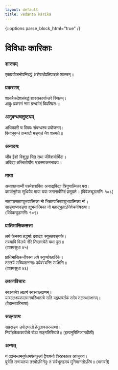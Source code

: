 ```yaml
---
layout: default
title: vedanta karika
---
```


{::options parse_block_html="true" /}

# विविधाः कारिकाः

### शास्त्रम्

एकप्रयोजनोपनिबद्धं अशेषार्थप्रतिपादकं शास्त्रम्॥

### प्रकरणम्

शास्त्रैकदेशसंबद्धं शास्त्रकार्यान्तरे स्थितम्।  
आहुः प्रकरणं नाम ग्रन्थभेदं विपश्चितः॥

### अनुबन्धचतुष्टयम्

अधिकारी च विषयः संबन्धश्च प्रयोजनम्।  
विनानुबन्धं ग्रन्थादौ मङ्गलं नैव शस्यते॥

### अनादयः

जीव ईशो विशुद्धा चित् तथा जीवेशयोर्भिदा।  
अविद्या तच्चितोर्योगः षडस्माकमनादयः॥

### माया

अव्यक्तनाम्नी परमेशशक्तिः अनाद्यविद्या त्रिगुणात्मिका परा।  
कार्यानुमेया सुधियैव माया यया जगत्सर्वमिदं प्रसूयते॥
(विवेकचूडामणिः १०८)

सन्नाप्यसन्नाप्युभयात्मिका नो भिन्नाप्यभिन्नाप्युभयात्मिका नो।  
साङ्गाप्यनङ्गा ह्युभयात्मिका नो महाद्भुताऽनिर्वचनीयरूपा॥  
(विवेकचूडामणिः १०९)

### प्रातिभासिकसत्ता

लये फेनस्य तद्धर्माः द्रवाद्याः स्युस्तरङ्गके।  
तस्यापि विलये नीरे तिष्ठन्त्येते यथा पुरा॥  
(वाक्यसुधा ४५)

प्रातिभासिकजीवस्य लये स्युर्व्यावहारिके।  
तल्लये सच्चिदानन्दाः पर्यवस्यन्ति साक्षिणि॥  
(वाक्यसुधा ४६)

### लक्षणविचारः

स्वरूपमेव लक्षणं स्वरूपलक्षणम्।  
यावल्लक्ष्यकालमनवस्थितत्वे सति यद्व्यावर्तकं तदेव तटस्थलक्षणम्।  
(वेदान्तपरिभाषा)

### सङ्गतयः

सप्रसङ्ग उपोद्घातो हेतुतावसरस्तथा।  
निर्वाहकैककार्यत्वे षोढा सङ्गतिरिष्यते॥
(इत्यनुमितिजागदीशी)

### अन्यत्

यं प्रव्रजन्तमनुपेतमपेतकृत्यं  द्वैपायनो विरहकातर आजुहाव।  
पुत्रेति तन्मयतया तरवोऽभिनेदुः तं सर्वभूतहृदयं मुनिमानतोऽस्मि॥ (भागवते)
